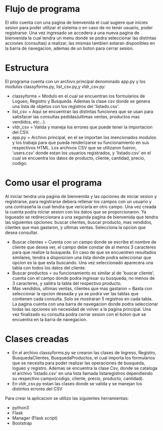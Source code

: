 # Flujo de programa

El sitio cuenta con una pagina de bienvenida el cual sugiere que inicies sesion para poder utilizar el sistema o en caso de no tener usuario, poder registrarse. Una vez ingresado se accedera a una nueva pagina de bienvenida la cual tendra un menu donde se podra seleccionar las distintas acciones (consultas) a realizar, las mismas tambien estaran disponibles en la barra de navegacion, ademas de un boton para cerrar sesion.
# Estructura 

El programa cuenta con un archivo principal denominado app.py y los modulos classyforms.py, list_csv.py,y vldr_csv.py:
+ classyforms = Modulo en el cual se encuentran los formularios de Logueo, Registro y Busqueda. Ademas la clase csv donde se genera una lista de objetos con los registros del 'listado.csv'.
+ list_csv = Aqui se encuentran las distintas funciones que se usan para satisfacer las consultas pedidas(ultimas ventas, productos mas vendidos, etc...).
+ vldr_csv = Valida y maneja los errores que puede tener la importacion del CSV.
+ app.py =  Archivo principal, en el se importan los mencionados modulos y los trabaja para que pueda renderizarse su funcionamiento en sus respectivos HTML.
Los archivos CSV que se utilizaron fueron, 'users.csv' donde estan los usuarios registrados, y 'listado.csv' en el cual se encuentra los datos de producto, cliente, cantidad, precio, codigo.
# Como usar el programa

Al iniciar tendra una pagina de bienvenida y las opciones de iniciar sesion y registrarse, para registrarse debera rellenar los campos con un usuario y una contraseña la cual tendra que vericarla en otro campo. Una vez creada la cuenta podra iniciar sesion con los datos que se proporcionaron. Ya logueado se redireccionara a una segunda pagina de bienvenida que tendra las siguientes opciones: buscar clientes, buscar producto, mas vendidos, clientes que mas gastaron, y ultimas ventas.
Selecciona la opcion que desea consultar.
+ Buscar clientes = Cuenta con un campo donde se escribe el nombre de cliente que desea ver, el campo debe constar de al menos 3 caracteres para que realize la busqueda. En caso de que se encuentren resultados similares, tendra a disposicion una lista donde podra seleccionar que opcion es la que esta buscando. Una vez seleccionado aparecera una tabla con todos los datos del cliente.
+ Buscar productos = su funcionamiento es similar al de 'buscar cliente', cuenta con el campo donde podra ingresar su busqueda, no menos de 3 caracteres, y saldra la tabla del respectivo producto.
+ Mas vendidos, ultimas ventas, clientes que mas gastaron = Basta con seleccionar la opcion deseada y ya se podra ver las tablas que contienen cada consulta. Solo se mostraran 5 registros en cada tabla. La pagina cuenta con una barra de navegacion donde podra seleccionar todas las opciones sin necesidad de volver a la pagina principal.
Una vez finalizado su consulta podra cerrar sesion con el boton que se encuentra en la barra de navegacion.
# Clases creadas
+ En el archivo classyforms.py se crearon las clases de Ingreso, Registro, BusquedaClientes, BusquedaProductos, el cual importa los formularios que se necesita para poder realizar las operaciones de busqueda, logueo y registro.
Ademas se encuentra la clase Csv, donde se cataloga el archivo 'listado.csv' en una lista llamada listaregistros dependiendo su respectivo campo(codigo, cliente, precio, producto, cantidad).
+ En vldr_csv.py estan las clases donde se valida y se manejan los distintos errores del CSV

Para crear la aplicacion se utilizo las siguientes herramientas:
+ python3
+ Flask
+ Manager (Flask script)
+ Bootstrap
